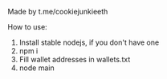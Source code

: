 Made by t.me/cookiejunkieeth

How to use:

1. Install stable nodejs, if you don't have one
2. npm i
5. Fill wallet addresses in wallets.txt
6. node main
